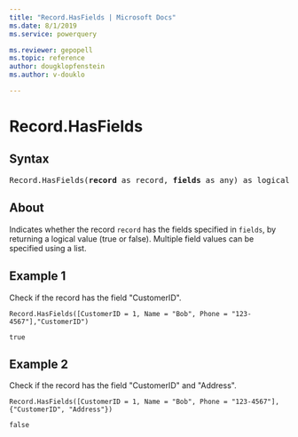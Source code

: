 ```yaml
---
title: "Record.HasFields | Microsoft Docs"
ms.date: 8/1/2019
ms.service: powerquery

ms.reviewer: gepopell
ms.topic: reference
author: dougklopfenstein
ms.author: v-douklo

---
```

# Record.HasFields

## Syntax

<pre>
Record.HasFields(<b>record</b> as record, <b>fields</b> as any) as logical 
</pre>
  
## About  
Indicates whether the record `record` has the fields specified in `fields`, by returning a logical value (true or false). Multiple field values can be specified using a list.

## Example 1
Check if the record has the field "CustomerID".

```powerquery-m
Record.HasFields([CustomerID = 1, Name = "Bob", Phone = "123-4567"],"CustomerID")
```

`true`

## Example 2
Check if the record has the field "CustomerID" and "Address".

```powerquery-m
Record.HasFields([CustomerID = 1, Name = "Bob", Phone = "123-4567"],{"CustomerID", "Address"})
```

`false`
